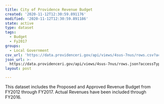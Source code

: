 ```yaml
---
title: City of Providence Revenue Budget
created: '2020-11-12T12:30:59.891176'
modified: '2020-11-12T12:30:59.891186'
state: active
type: dataset
tags:
  - Budget
  - Fy2017
groups:
  - Local Government
csv_url: 'https://data.providenceri.gov/api/views/4sus-7nus/rows.csv?accessType=DOWNLOAD'
json_url: >-
  https://data.providenceri.gov/api/views/4sus-7nus/rows.json?accessType=DOWNLOAD
layout: post

---
```

This dataset includes the Proposed and Approved Revenue Budget from FY2012 through FY2017. Actual Revenues have been included through FY2016.
